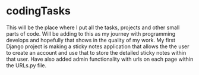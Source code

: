 # codingTasks

This will be the place where I put all the tasks, projects and other small parts of code. 
Will be adding to this as my journey with programming develops and hopefully that shows in the quality of my work.
My first Django project is making a sticky notes application that allows the the user to create an account and use that to store the
detailed sticky notes within that user. Have also added admin functionality with urls on each page within the URLs.py file.
